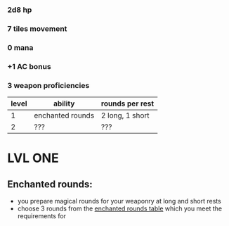 ### 2d8 hp

### 7 tiles movement

### 0 mana 

### +1 AC bonus

### 3 weapon proficiencies 

| level | ability | rounds per rest |
| --- | --- | --- |
| 1 | enchanted rounds | 2 long, 1 short |
| 2 | ??? | ??? |

# LVL ONE

## Enchanted rounds:

  + you prepare magical rounds for your weaponry at long and short rests
  + choose 3 rounds from the [enchanted rounds table](equipment/EnchantedAmmo) which you meet the requirements for 
